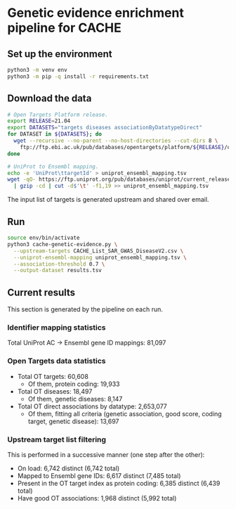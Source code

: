 # Genetic evidence enrichment pipeline for CACHE

## Set up the environment
```bash
python3 -m venv env
python3 -m pip -q install -r requirements.txt
```

## Download the data
```bash
# Open Targets Platform release.
export RELEASE=21.04
export DATASETS="targets diseases associationByDatatypeDirect"
for DATASET in ${DATASETS}; do
  wget --recursive --no-parent --no-host-directories --cut-dirs 8 \
    ftp://ftp.ebi.ac.uk/pub/databases/opentargets/platform/${RELEASE}/output/etl/parquet/${DATASET}
done

# UniProt to Ensembl mapping.
echo -e 'UniProt\ttargetId' > uniprot_ensembl_mapping.tsv
wget -qO- https://ftp.uniprot.org/pub/databases/uniprot/current_release/knowledgebase/idmapping/by_organism/HUMAN_9606_idmapping_selected.tab.gz \
  | gzip -cd | cut -d$'\t' -f1,19 >> uniprot_ensembl_mapping.tsv
```

The input list of targets is generated upstream and shared over email.

## Run
```bash
source env/bin/activate
python3 cache-genetic-evidence.py \
  --upstream-targets CACHE_List_SAR_GWAS_DiseaseV2.csv \
  --uniprot-ensembl-mapping uniprot_ensembl_mapping.tsv \
  --association-threshold 0.7 \
  --output-dataset results.tsv
```

## Current results

This section is generated by the pipeline on each run.

### Identifier mapping statistics
Total UniProt AC → Ensembl gene ID mappings: 81,097

### Open Targets data statistics
* Total OT targets: 60,608
  + Of them, protein coding: 19,933
* Total OT diseases: 18,497
  + Of them, genetic diseases: 8,147
* Total OT direct associations by datatype: 2,653,077
  + Of them, fitting all criteria (genetic association, good score, coding target, genetic disease): 13,697

### Upstream target list filtering
This is performed in a successive manner (one step after the other):
* On load: 6,742 distinct (6,742 total)
* Mapped to Ensembl gene IDs: 6,617 distinct (7,485 total)
* Present in the OT target index as protein coding: 6,385 distinct (6,439 total)
* Have good OT associations: 1,968 distinct (5,992 total)
